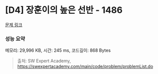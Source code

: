 # [D4] 장훈이의 높은 선반 - 1486 

[문제 링크](https://swexpertacademy.com/main/code/problem/problemDetail.do?contestProbId=AV2b7Yf6ABcBBASw) 

### 성능 요약

메모리: 29,996 KB, 시간: 245 ms, 코드길이: 868 Bytes



> 출처: SW Expert Academy, https://swexpertacademy.com/main/code/problem/problemList.do